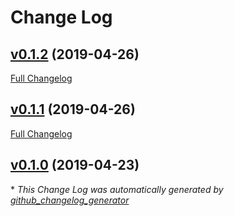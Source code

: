 # Change Log

## [v0.1.2](https://github.com/morphatic/feathers-auth0/tree/v0.1.2) (2019-04-26)
[Full Changelog](https://github.com/morphatic/feathers-auth0/compare/v0.1.1...v0.1.2)

## [v0.1.1](https://github.com/morphatic/feathers-auth0/tree/v0.1.1) (2019-04-26)
[Full Changelog](https://github.com/morphatic/feathers-auth0/compare/v0.1.0...v0.1.1)

## [v0.1.0](https://github.com/morphatic/feathers-auth0/tree/v0.1.0) (2019-04-23)


\* *This Change Log was automatically generated by [github_changelog_generator](https://github.com/skywinder/Github-Changelog-Generator)*